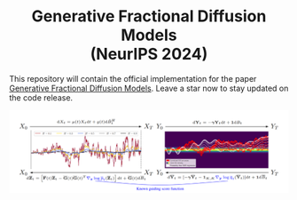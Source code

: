 <h1 align="center">Generative Fractional Diffusion Models <br> (NeurIPS 2024) </h1> 

This repository will contain the official implementation for the paper [Generative Fractional Diffusion Models](https://arxiv.org/abs/2310.17638). Leave a star now to stay updated on the code release.

![cover](visuals/thumbnail.png)
